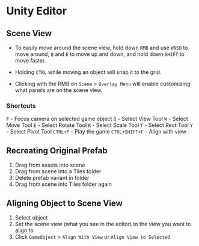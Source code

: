 # Unity Editor

## Scene View

- To easily move around the scene view, hold down `RMB` and use `WASD` to move around, `Q` and `E` to move up and down, and hold down `SHIFT` to move faster.

- Holding `CTRL` while moving an object will snap it to the grid.

- Clicking with the RMB on `Scene` > `Overlay Menu` will enable customizing what panels are on the scene view.

### Shortcuts

`F` - Focus camera on selected game object
`Q` - Select View Tool
`W` - Select Move Tool
`E` - Select Rotate Tool
`R` - Select Scale Tool
`T` - Select Rect Tool
`Y` - Select Pivot Tool
`CTRL+P` - Play the game
`CTRL+SHIFT+F` - Align with view

## Recreating Original Prefab

1. Drag from assets into scene
2. Drag from scene into a Tiles folder
3. Delete prefab variant in folder
4. Drag from scene into Tiles folder again

## Aligning Object to Scene View

1. Select object
2. Set the scene view (what you see in the editor) to the view you want to align to
3. Click `GameObject` > `Align With View` or `Align View to Selected`
